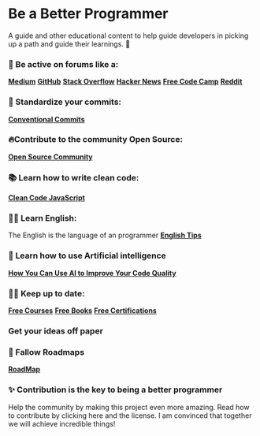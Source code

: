 # Be a Better Programmer
A guide and other educational content to help guide developers in picking up a path and guide their learnings. 🚀


### 🦄 Be active on forums like a:
**[Medium](https://medium.com/)**
**[GitHub](https://github.com/)**
**[Stack Overflow](https://stackoverflow.com/)**
**[Hacker News](https://news.ycombinator.com/)**
**[Free Code Camp](https://www.freecodecamp.org/)**
**[Reddit](https://www.reddit.com/)**


### 🎉 Standardize your commits:
**[Conventional Commits](https://www.conventionalcommits.org/)**

### 🔥Contribute to the community Open Source:
**[Open Source Community](https://opensource.guide/how-to-contribute/)**

### 📚 Learn how to write clean code:
**[Clean Code JavaScript](https://github.com/ryanmcdermott/clean-code-javascript)**

### 👨‍💻 Learn English:
The English is the language of an programmer
**[English Tips](https://github.com/yvoronoy/awesome-english)**

### 🦄 Learn how to use Artificial intelligence
**[How You Can Use AI to Improve Your Code Quality](https://www.freecodecamp.org/news/how-to-use-ai-to-improve-code-quality/)**


### 🧑‍🚀 Keep up to date:
**[Free Courses](https://github.com/free-courses/free-courses.github.io)**
**[Free Books](https://github.com/EbookFoundation/free-programming-books)**
**[Free Certifications](https://github.com/cloudcommunity/Free-Certifications)**

### Get your ideas off paper

### 🚒 Fallow Roadmaps
**[RoadMap](https://roadmap.sh/)**

### ✨ Contribution is the key to being a better programmer
Help the community by making this project even more amazing. Read how to contribute by clicking here and the license. I am convinced that together we will achieve incredible things!


